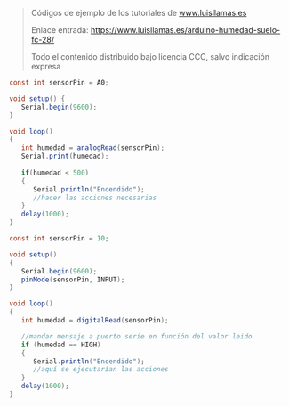 > Códigos de ejemplo de los tutoriales de www.luisllamas.es
>
> Enlace entrada: https://www.luisllamas.es/arduino-humedad-suelo-fc-28/
>
> Todo el contenido distribuido bajo licencia CCC, salvo indicación expresa

```csharp
const int sensorPin = A0;

void setup() {
   Serial.begin(9600);
}

void loop() 
{
   int humedad = analogRead(sensorPin);
   Serial.print(humedad);
  
   if(humedad < 500)
   {
      Serial.println("Encendido");  
      //hacer las acciones necesarias
   }
   delay(1000);
}
```

```csharp
const int sensorPin = 10;

void setup()
{
   Serial.begin(9600);
   pinMode(sensorPin, INPUT);
}

void loop()
{
   int humedad = digitalRead(sensorPin);

   //mandar mensaje a puerto serie en función del valor leido
   if (humedad == HIGH)
   {
      Serial.println("Encendido");   
      //aquí se ejecutarían las acciones
   }
   delay(1000);
}
```